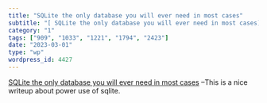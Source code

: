 ```yaml
---
title: "SQLite the only database you will ever need in most cases"
subtitle: "[ SQLite the only database you will ever need in most cases]( https://www.unixsheikh.com/articles/sq..."
category: "1"
tags: ["909", "1033", "1221", "1794", "2423"]
date: "2023-03-01"
type: "wp"
wordpress_id: 4427
---
```

[ SQLite the only database you will ever need in most cases]( https://www.unixsheikh.com/articles/sqlite-the-only-database-you-will-ever-need-in-most-cases.html) –This is a nice writeup about power use of sqlite.